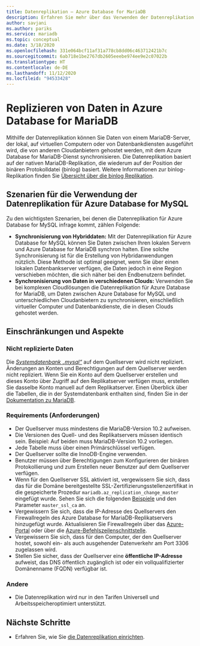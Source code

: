 ```yaml
---
title: Datenreplikation – Azure Database for MariaDB
description: Erfahren Sie mehr über das Verwenden der Datenreplikation zum Synchronisieren von Daten von einem externen Server mit dem Dienst Azure Database for MariaDB.
author: savjani
ms.author: pariks
ms.service: mariadb
ms.topic: conceptual
ms.date: 3/18/2020
ms.openlocfilehash: 331e064bcf11af31a778cb8dd06c463712421b7c
ms.sourcegitcommit: 6ab718e1be2767db2605eeebe974ee9e2c07022b
ms.translationtype: HT
ms.contentlocale: de-DE
ms.lasthandoff: 11/12/2020
ms.locfileid: "94533428"
---
```

# <a name="replicate-data-into-azure-database-for-mariadb"></a>Replizieren von Daten in Azure Database for MariaDB

Mithilfe der Datenreplikation können Sie Daten von einem MariaDB-Server, der lokal, auf virtuellen Computern oder von Datenbankdiensten ausgeführt wird, die von anderen Cloudanbietern gehostet werden, mit dem Azure Database for MariaDB-Dienst synchronisieren. Die Datenreplikation basiert auf der nativen MariaDB-Replikation, die wiederum auf der Position der binären Protokolldatei (binlog) basiert. Weitere Informationen zur binlog-Replikation finden Sie [Übersicht über die binlog Replikation](https://mariadb.com/kb/en/library/replication-overview/).

## <a name="when-to-use-data-in-replication"></a>Szenarien für die Verwendung der Datenreplikation für Azure Database for MySQL
Zu den wichtigsten Szenarien, bei denen die Datenreplikation für Azure Database for MySQL infrage kommt, zählen Folgende:

- **Synchronisierung von Hybriddaten:** Mit der Datenreplikation für Azure Database for MySQL können Sie Daten zwischen Ihren lokalen Servern und Azure Database for MariaDB synchron halten. Eine solche Synchronisierung ist für die Erstellung von Hybridanwendungen nützlich. Diese Methode ist optimal geeignet, wenn Sie über einen lokalen Datenbankserver verfügen, die Daten jedoch in eine Region verschieben möchten, die sich näher bei den Endbenutzern befindet.
- **Synchronisierung von Daten in verschiedenen Clouds:** Verwenden Sie bei komplexen Cloudlösungen die Datenreplikation für Azure Database for MariaDB, um Daten zwischen Azure Database for MySQL und unterschiedlichen Cloudanbietern zu synchronisieren, einschließlich virtueller Computer und Datenbankdienste, die in diesen Clouds gehostet werden.

## <a name="limitations-and-considerations"></a>Einschränkungen und Aspekte

### <a name="data-not-replicated"></a>Nicht replizierte Daten
Die [*Systemdatenbank „mysql“*](https://mariadb.com/kb/en/library/the-mysql-database-tables/) auf dem Quellserver wird nicht repliziert. Änderungen an Konten und Berechtigungen auf dem Quellserver werden nicht repliziert. Wenn Sie ein Konto auf dem Quellserver erstellen und dieses Konto über Zugriff auf den Replikatserver verfügen muss, erstellen Sie dasselbe Konto manuell auf dem Replikatserver. Einen Überblick über die Tabellen, die in der Systemdatenbank enthalten sind, finden Sie in der [Dokumentation zu MariaDB](https://mariadb.com/kb/en/library/the-mysql-database-tables/).

### <a name="requirements"></a>Requirements (Anforderungen)
- Der Quellserver muss mindestens die MariaDB-Version 10.2 aufweisen.
- Die Versionen des Quell- und des Replikatservers müssen identisch sein. Beispiel: Auf beiden muss MariaDB-Version 10.2 vorliegen.
- Jede Tabelle muss über einen Primärschlüssel verfügen.
- Der Quellserver sollte die InnoDB-Engine verwenden.
- Benutzer müssen über Berechtigungen zum Konfigurieren der binären Protokollierung und zum Erstellen neuer Benutzer auf dem Quellserver verfügen.
- Wenn für den Quellserver SSL aktiviert ist, vergewissern Sie sich, dass das für die Domäne bereitgestellte SSL-Zertifizierungsstellenzertifikat in die gespeicherte Prozedur `mariadb.az_replication_change_master` eingefügt wurde. Sehen Sie sich die folgenden [Beispiele](howto-data-in-replication.md#link-the-source-and-replica-servers-to-start-data-in-replication) und den Parameter `master_ssl_ca` an.
- Vergewissern Sie sich, dass die IP-Adresse des Quellservers den Firewallregeln des Azure Database for MariaDB-Replikatservers hinzugefügt wurde. Aktualisieren Sie Firewallregeln über das [Azure-Portal](howto-manage-firewall-portal.md) oder über die [Azure-Befehlszeilenschnittstelle](howto-manage-firewall-cli.md).
- Vergewissern Sie sich, dass für den Computer, der den Quellserver hostet, sowohl ein- als auch ausgehender Datenverkehr am Port 3306 zugelassen wird.
- Stellen Sie sicher, dass der Quellserver eine **öffentliche IP-Adresse** aufweist, das DNS öffentlich zugänglich ist oder ein vollqualifizierter Domänenname (FQDN) verfügbar ist.

### <a name="other"></a>Andere
- Die Datenreplikation wird nur in den Tarifen Universell und Arbeitsspeicheroptimiert unterstützt.

## <a name="next-steps"></a>Nächste Schritte
- Erfahren Sie, wie Sie [die Datenreplikation einrichten](howto-data-in-replication.md).
